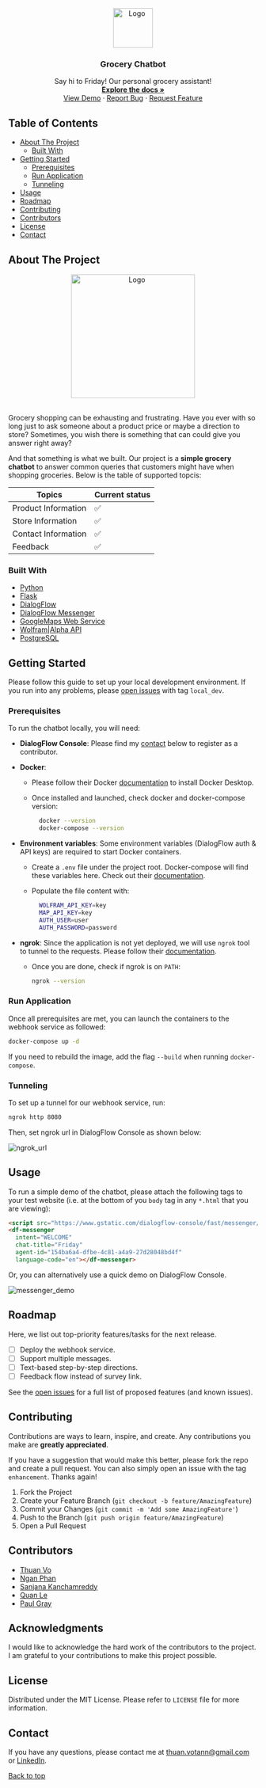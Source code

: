 <!-- PROJECT LOGO -->
<div align="center">
  <a href="https://github.com/thuanGIT/grocery-chat-bot">
    <img src="images/logo.jpeg" alt="Logo" width="80" height="80">
  </a>
  <h3 align="center">Grocery Chatbot</h3>
  <p align="center">
    Say hi to Friday! Our personal grocery assistant!
    <br />
    <a href="https://github.com/github_username/repo_name"><strong>Explore the docs »</strong></a>
    <br />
    <a href="#">View Demo</a>
    ·
    <a href="https://github.com/thuanGIT/grocery-chat-bot/issues">Report Bug</a>
    ·
    <a href="https://github.com/thuanGIT/grocery-chat-bot/pulls">Request Feature</a>
  </p>
</div>

<!-- TABLE OF CONTENTS -->
## Table of Contents

* [About The Project](#about-the-project)
  * [Built With](#built-with)
* [Getting Started](#getting-started)
  * [Prerequisites](#prerequisites)
  * [Run Application](#run-application)
  * [Tunneling](#tunneling)
* [Usage](#usage)
* [Roadmap](#roadmap)
* [Contributing](#contributing)
* [Contributors](#contributors)
* [License](#license)
* [Contact](#contact)

<!-- ABOUT THE PROJECT -->
## About The Project

<div align="center">
  <img src="images/sample_run.png" alt="Logo" width="250" height="250">
</div>
</br>

Grocery shopping can be exhausting and frustrating. Have you ever with so long just to ask someone about a product price or maybe a direction to store? Sometimes, you wish there is something that can could give you answer right away?

And that something is what we built. Our project is a **simple grocery chatbot** to answer common queries that customers might have when shopping groceries. Below is the table of supported topcis:

Topics                    | Current status
--------------------------| --------------  
Product Information       | :white_check_mark:
Store Information         | :white_check_mark:
Contact Information       | :white_check_mark:
Feedback                  | :white_check_mark:

### Built With

* [Python](https://www.python.org/)
* [Flask](https://flask.palletsprojects.com/en/2.1.x/)
* [DialogFlow](https://cloud.google.com/dialogflow/)
* [DialogFlow Messenger](https://cloud.google.com/dialogflow/es/docs/integrations/dialogflow-messenger)
* [GoogleMaps Web Service](https://developers.google.com/maps/apis-by-platform)
* [Wolfram|Alpha API](https://products.wolframalpha.com/short-answers-api/documentation/)
* [PostgreSQL](https://www.postgresql.org/)

<!-- GETTING STARTED -->
## <a id="getting-started"></a> Getting Started

Please follow this guide to set up your local development environment. If you run into any problems, please [open issues](https://github.com/thuanGIT/grocery-chat-bot/issues) with tag `local_dev`.

### Prerequisites

To run the chatbot locally, you will need:

* **DialogFlow Console**: Please find my [contact](#contact) below to register as a contributor.
* **Docker**:
  * Please follow their Docker [documentation](https://docs.docker.com/get-docker/) to install Docker Desktop.
  * Once installed and launched, check docker and docker-compose version:

    ```bash
      docker --version
      docker-compose --version
    ```

* **Environment variables**: Some environment variables (DialogFlow auth & API keys) are required to start Docker containers.
  * Create a `.env` file under the project root. Docker-compose will find these variables here. Check out their [documentation](https://docs.docker.com/compose/environment-variables/).
  * Populate the file content with:

    ```bash
      WOLFRAM_API_KEY=key
      MAP_API_KEY=key
      AUTH_USER=user
      AUTH_PASSWORD=password
    ```

* **ngrok**: Since the application is not yet deployed, we will use `ngrok` tool to tunnel to the requests. Please follow their [documentation](https://ngrok.com/download).
  * Once you are done, check if ngrok is on `PATH`:

    ```bash
    ngrok --version
    ```

### Run Application

Once all prerequisites are met, you can launch the containers to the webhook service as followed:

```bash
docker-compose up -d
```

If you need to rebuild the image, add the flag `--build` when running `docker-compose`.

### Tunneling

To set up a tunnel for our webhook service, run:

```bash
ngrok http 8080
```

Then, set ngrok url in DialogFlow Console as shown below:

![ngrok_url](./images/ngrok_url.png)

<!-- USAGE EXAMPLES -->
## Usage

To run a simple demo of the chatbot, please attach the following tags to your test website (i.e. at the bottom of you `body` tag in any `*.html` that you are viewing):

```html
<script src="https://www.gstatic.com/dialogflow-console/fast/messenger/bootstrap.js?v=1"></script>
<df-messenger
  intent="WELCOME"
  chat-title="Friday"
  agent-id="154ba6a4-dfbe-4c81-a4a9-27d28048bd4f"
  language-code="en"></df-messenger>
```

Or, you can alternatively use a quick demo on DialogFlow Console.

![messenger_demo](./images/messenger_demo.png)

<!-- ROADMAP -->
## Roadmap

Here, we list out top-priority features/tasks for the next release.

* [ ] Deploy the webhook service.
* [ ] Support multiple messages.
* [ ] Text-based step-by-step directions.
* [ ] Feedback flow instead of survey link.

See the [open issues](https://github.com/thuanGIT/grocery-chat-bot/issues) for a full list of proposed features (and known issues).

<!-- CONTRIBUTING -->
## Contributing

Contributions are ways to learn, inspire, and create. Any contributions you make are **greatly appreciated**.

If you have a suggestion that would make this better, please fork the repo and create a pull request. You can also simply open an issue with the tag `enhancement`. Thanks again!

1. Fork the Project
2. Create your Feature Branch (`git checkout -b feature/AmazingFeature`)
3. Commit your Changes (`git commit -m 'Add some AmazingFeature'`)
4. Push to the Branch (`git push origin feature/AmazingFeature`)
5. Open a Pull Request

## Contributors

* [Thuan Vo](https://github.com/thuanGIT)
* [Ngan Phan](https://github.com/nganphan123)
* [Sanjana Kanchamreddy](https://github.com/SanjanaCode)
* [Quan Le](https://github.com/SanaBob)
* [Paul Gray](https://github.com/paulgray01)

<!-- ACKNOWLEDGMENTS -->
## Acknowledgments

I would like to acknowledge the hard work of the contributors to the project. I am grateful to your contributions to make this project possible.

<!-- LICENSE -->
## License

Distributed under the MIT License. Please refer to `LICENSE` file for more information.

<!-- CONTACT -->
## Contact

If you have any questions, please contact me at thuan.votann@gmail.com or [LinkedIn](https://www.linkedin.com/in/thuantanvo/).

[Back to top](#)